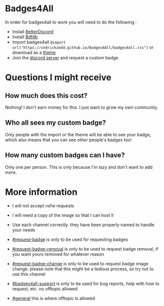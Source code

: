 # Badges4All
In order for badges4all to work you will need to do the following :
- Install [BetterDiscord](https://betterdiscord.app/)
- Install [Bdfdb](https://betterdiscord.app/Download?id=59)
- Import badges4all `@import url("https://cedrickzedd.github.io/Badges4All/badges4all.css")` or download as a [theme](https://raw.githubusercontent.com/cedrickzedd/Badges4All/main/badges4all.theme.css)
- Join the [discord server](https://discord.gg/hGNtQ8rMQb) and request a custom badge.

# Questions I might receive
## How much does this cost?
Nothing! I don't earn money for this. I just want to grow my own community.



## Who all sees my custom badge?
Only people with the import or the theme will be able to see your badge, which also means that you can see *other* people's badges too!



## How many custom badges can I have?
Only one per person. This is only because I'm lazy and don't want to add more.



# More information
- I will not accept nsfw requests
- I will need a copy of the image so that I can host it



- Use each channel correctly. they have been properly named to handle your needs
- [#request-badge](https://discord.com/channels/950171326822363186/950196101229735936) is only to be used for requesting badges


- [#request-badge-removal](https://discord.com/channels/950171326822363186/950197601897181184) is only to be used to request badge removal, if you want yours removed for whatever reason


- [#request-badge-change](https://discord.com/channels/950171326822363186/950197637234188340) is only to be used to request badge image change. please note that this might be a tedious process, so try not to use this channel


- [#badges4all-support](https://discord.com/channels/950171326822363186/950197829324914749) is only to be used for bug reports, help with how to request, etc. no offtopic allowed


- [#general](https://discord.com/channels/950171326822363186/950171326822363189) this is where offtopic is allowed
